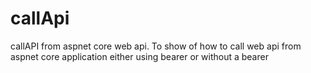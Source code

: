 # callApi
callAPI from aspnet core web api.
To show of how to call web api from aspnet core application either using bearer or without a bearer
